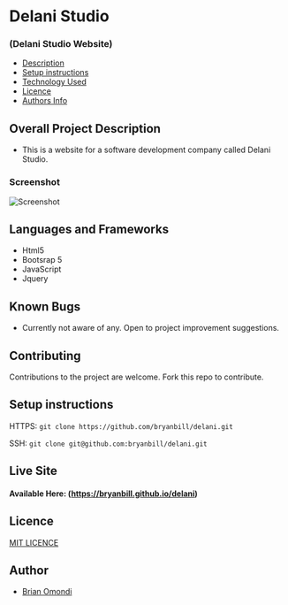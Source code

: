 # Delani Studio

### (Delani Studio Website)

- [Description](#overall-project-description)
- [Setup instructions](#setup-instructions)
- [Technology Used](#languages-and-frameworks)
- [Licence](#Licence)
- [Authors Info](#Author)

## Overall Project Description

- This is a website for a software development company called Delani Studio.

### Screenshot

![Screenshot](./assets/images/screenshot.png)

## Languages and Frameworks

- Html5
- Bootsrap 5
- JavaScript
- Jquery

## Known Bugs

- Currently not aware of any. Open to project improvement suggestions.

## Contributing

Contributions to the project are welcome. Fork this repo to contribute.

## Setup instructions

HTTPS: `git clone https://github.com/bryanbill/delani.git`

SSH: `git clone git@github.com:bryanbill/delani.git`

## Live Site

#### Available Here: (https://bryanbill.github.io/delani)

## Licence

[MIT LICENCE](LICENSE)

## Author

- [Brian Omondi](https://github.com/bryanbill)

